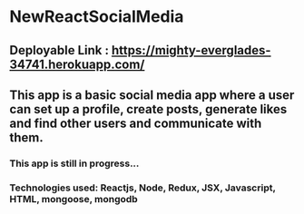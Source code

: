 # NewReactSocialMedia

## Deployable Link : https://mighty-everglades-34741.herokuapp.com/

## This app is a basic social media app where a user can set up a profile, create posts, generate likes and find other users and communicate with them.

### This app is still in progress...

### Technologies used: Reactjs, Node, Redux, JSX, Javascript, HTML, mongoose, mongodb


